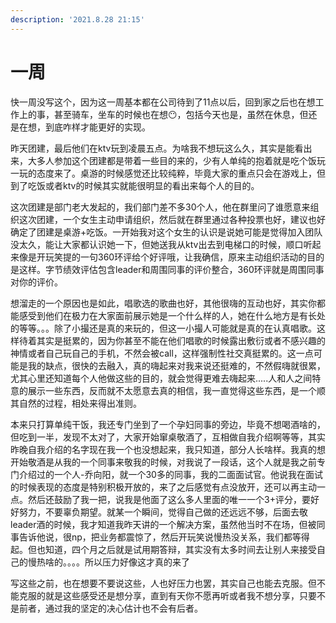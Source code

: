 ```yaml
---
description: '2021.8.28 21:15'
---
```


# 一周

快一周没写这个，因为这一周基本都在公司待到了11点以后，回到家之后也在想工作上的事，甚至骑车，坐车的时候也在想😶，包括今天也是，虽然在休息，但还是在想，到底咋样才能更好的实现。

昨天团建，最后他们在ktv玩到凌晨五点。为啥我不想玩这么久，其实是能看出来，大多人参加这个团建都是带着一些目的来的，少有人单纯的抱着就是吃个饭玩一玩的态度来了。桌游的时候感觉还比较纯粹，毕竟大家的重点只会在游戏上，但到了吃饭或者ktv的时候其实就能很明显的看出来每个人的目的。

这次团建是部门老大发起的，我们部门差不多30个人，他在群里问了谁愿意来组织这次团建，一个女生主动申请组织，然后就在群里通过各种投票也好，建议也好确定了团建是桌游+吃饭。一开始我对这个女生的认识是说她可能是觉得加入团队没太久，能让大家都认识她一下，但她送我从ktv出去到电梯口的时候，顺口听起来像是开玩笑提的一句360环评给个好评哦，让我确信，原来主动组织活动的目的是这样。字节绩效评估包含leader和周围同事的评价整合，360环评就是周围同事对你的评价。

想溜走的一个原因也是如此，唱歌选的歌曲也好，其他很嗨的互动也好，其实你都能感受到他们在极力在大家面前展示她是一个什么样的人，她在什么地方是有长处的等等。。。除了小撮还是真的来玩的，但这一小撮人可能就是真的在认真唱歌。这样待着其实是挺累的，因为你甚至不能在他们唱歌的时候露出敷衍或者不感兴趣的神情或者自己玩自己的手机，不然会被call，这样强制性社交真挺累的。这一点可能是我的缺点，很快的去融入，真的嗨起来对我来说还挺难的，不然假嗨就很累，尤其心里还知道每个人他做这些的目的，就会觉得更难去嗨起来.....人和人之间特意的展示一些东西，反而就不太愿意去真的相信，我一直觉得这些东西，是一个顺其自然的过程，相处来得出准则。

本来只打算单纯干饭，我还专门坐到了一个孕妇同事的旁边，毕竟不想喝酒啥的，但吃到一半，发现不太对了，大家开始窜桌敬酒了，互相做自我介绍啊等等，其实昨晚自我介绍的名字现在我一个也没想起来，我只知道，部分人长啥样。我真的想开始敬酒是从我的一个同事来敬我的时候，对我说了一段话，这个人就是我之前专门介绍过的一个人-乔向阳，就一个30多的同事，我的二面面试官。他说我在面试的时候表现的态度是特别积极开放的，来了之后感觉有点没放开，还可以再主动一点。然后还鼓励了我一把，说我是他面了这么多人里面的唯一一个3+评分，要好好努力，不要辜负期望。就某一个瞬间，觉得自己做的还远远不够，后面去敬leader酒的时候，我才知道我昨天讲的一个解决方案，虽然他当时不在场，但被同事告诉他说，很np，把业务都震惊了，然后开玩笑说慢热没关系，我们都等得起。但也知道，四个月之后就是试用期答辩，其实没有太多时间去让别人来接受自己的慢热啥的。。。。所以压力好像这才真的来了

写这些之前，也在想要不要说这些，人也好压力也罢，其实自己也能去克服。但不能克服的就是这些感受还是想分享，直到有天你不愿再听或者我不想分享，只要不是前者，通过我的坚定的决心估计也不会有后者。

